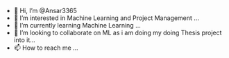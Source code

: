 - 👋 Hi, I’m @Ansar3365
- 👀 I’m interested in Machine Learning and Project Management ...
- 🌱 I’m currently learning Machine Learning ...
- 💞️ I’m looking to collaborate on ML as i am doing my doing Thesis project into it...
- 📫 How to reach me ...

<!---
Ansar3365/Ansar3365 is a ✨ special ✨ repository because its `README.md` (this file) appears on your GitHub profile.
You can click the Preview link to take a look at your changes.
--->

